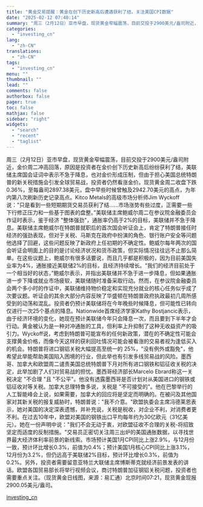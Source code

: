 ```yaml
---
title: "黄金交易提醒：黄金在创下历史新高后遭遇获利了结，关注美国CPI数据"
date: "2025-02-12 07:40:14"
summary: "周三（2月12日）亚市早盘，现货黄金窄幅震荡，目前交投于2900美元/盎司附近，金价周二冲高回落，原..."
categories:
  - "investing_cn"
lang:
  - "zh-CN"
translations:
  - "zh-CN"
tags:
  - "investing_cn"
menu: ""
thumbnail: ""
lead: ""
comments: false
authorbox: false
pager: true
toc: false
mathjax: false
sidebar: "right"
widgets:
  - "search"
  - "recent"
  - "taglist"
---
```


周三（2月12日）亚市早盘，现货黄金窄幅震荡，目前交投于2900美元/盎司附近，金价周二冲高回落，原因是投资者在金价创下历史新高后纷纷获利了结，美联储主席国会证词中表示不急于降息，也对金价形成压制，但由于担心美国总统特朗普的新关税措施会引发全球贸易战，投资者仍然看涨金价。现货黄金周二收盘下跌0.36%，至每盎司2897.38美元，盘中早些时候曾触及2942.70美元的高点，为年内第八次刷新历史记录高点。Kitco Metals的高级市场分析师Jim Wyckoff说："只是看到一些短期期货交易员获利了结......市场涨势有些过度，正需要一些下行修正压力和一些基于图表的盘整。”美联储主席鲍威尔周二在参议院金融委员会作证时表示，鉴于经济 "整体强劲"，通胀率仍高于2%的目标，美联储并不急于降息。美联储主席鲍威尔在特朗普就职后的首次国会听证会上，肯定了特朗普接任时经济的强劲表现，但对于关税、马斯克在政府中扮演的角色、银行账户安全等问题他选择了回避，这些问题反映了新政府上任初期的不确定性。鲍威尔每年两次的国会听证会明面上的目的是讨论经济状况和货币政策，但实际情况往往远不止那么简单。在这些议题上，鲍威尔有很多话要说，而且几乎都是积极的，因为目前美国失业率为4%，通胀接近美联储2%的目标，且经济持续增长。“我们的经济目前处于一个相当好的状态，”鲍威尔表示，并指出美联储并不急于进一步降息，但如果通胀进一步下降或就业市场疲软，美联储随时准备采取行动。然而，在参议院金融委员会两个多小时的作证中，美联储维持物价稳定和实现充分就业的核心任务似乎成了次要议题。听证会的其余大部分内容反映了华盛顿在特朗普政府执政最初几周所感受到的动荡和混乱。投资者仍预计美联储将在今年晚些时候降息，但可能性已转向仅进行一次25个基点的降息。Nationwide首席经济学家Kathy Bostjancic表示，由于经济环境的变化，她现在预计美联储今年只会降息一次，而且要到下半年才会行动。黄金被认为是一种对冲通胀的工具，但利率上升抑制了这种无收益资产的吸引力。Wyckoff说，考虑到特朗普可能宣布的任何新政策，潜在的不确定性可能会支撑黄金价格，而像今天这样的获利回吐情况可能会被看涨的交易者视为逢低买入的机会。特朗普将进口钢铝关税大幅提高至统一的 25%，"没有例外或豁免"，他希望此举能帮助美国陷入困境的行业，但此举也有引发多线贸易战的风险。墨西哥、加拿大和欧盟周二谴责美国总统特朗普下月对所有进口钢铁和铝征收关税的决定，此举加剧了人们对贸易战的担忧。墨西哥经济部长Marcelo Ebrard称这一关税决定 "不合理 "且 "不公平"。他没有透露墨西哥是否计划对从美国进口的钢铁或铝征收对等关税。加拿大总理特鲁多说，关税是 "不可接受的"。他在巴黎举行的人工智能峰会上说，如果需要，加拿大的回应将是坚定而明确的。在被问及其他国家对其新关税的报复威胁时，特朗普说："我不介意。"欧盟执委会主席冯德莱恩表示，她对美国的决定深表遗憾，并补充说，关税是税收，对企业不利，对消费者更不利。在过去10年中，欧盟对美国的钢铁出口平均每年约为30亿欧元（31亿美元）。她在一份声明中说："我们不会无动于衷，对欧盟征收不合理的关税-将招致坚定而适度的反制措施。"交易员正密切关注周三出炉的美国通胀数据，以寻找世界最大经济体利率前景的新线索。市场预计美国1月CPI同比上涨2.9%，与12月份一致，预计环比增长0.3%，前值为0.4%；预计美国1月核心CPI同比上涨3.1%，12月份为3.2%，但仍远高于美联储2%目标，预计环比增长0.3%，前值为0.2%。另外，投资者需要留意亚特兰大联储主席博斯蒂克就经济前景发表的讲话。欧盟各国贸易部长将举行视频会议，商讨特朗普加征钢铝关税问题，投资者也需要重点关注。（现货黄金日线图，来源：易汇通）北京时间07:21，现货黄金现报2900.05美元/盎司。

[investing_cn](https://cn.investing.com/news/forex-news/article-2667041)
